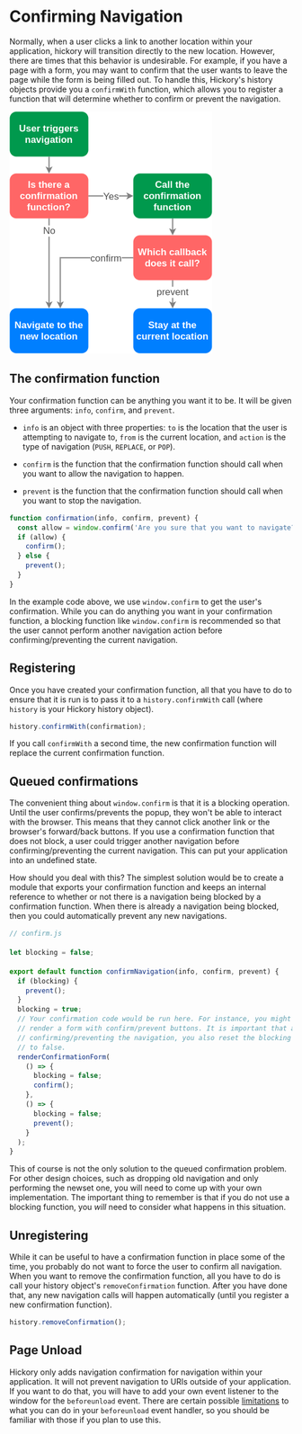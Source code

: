 # Confirming Navigation

Normally, when a user clicks a link to another location within your application, hickory will transition directly to the new location. However, there are times that this behavior is undesirable. For example, if you have a page with a form, you may want to confirm that the user wants to leave the page while the form is being filled out. To handle this, Hickory's history objects provide you a `confirmWith` function, which allows you to register a function that will determine whether to confirm or prevent the navigation.

<img src='../../static/Confirmation-Flow.png' />

## The confirmation function

Your confirmation function can be anything you want it to be. It will be given three arguments: `info`, `confirm`, and `prevent`.

* `info` is an object with three properties: `to` is the location that the user is attempting to navigate to, `from` is the current location, and `action` is the type of navigation (`PUSH`, `REPLACE`, or `POP`).

* `confirm` is the function that the confirmation function should call when you want to allow the navigation to happen.

* `prevent` is the function that the confirmation function should call when you want to stop the navigation.

```js
function confirmation(info, confirm, prevent) {
  const allow = window.confirm('Are you sure that you want to navigate?');
  if (allow) {
    confirm();
  } else {
    prevent();
  }
}
```
In the example code above, we use `window.confirm` to get the user's confirmation. While you can do anything you want in your confirmation function, a blocking function like `window.confirm` is recommended so that the user cannot perform another navigation action before confirming/preventing the current navigation.

## Registering

Once you have created your confirmation function, all that you have to do to ensure that it is run is to pass it to a `history.confirmWith` call (where `history` is your Hickory history object).

```js
history.confirmWith(confirmation);
```

If you call `confirmWith` a second time, the new confirmation function will replace the current confirmation function.

## Queued confirmations

The convenient thing about `window.confirm` is that it is a blocking operation. Until the user confirms/prevents the popup, they won't be able to interact with the browser. This means that they cannot click another link or the browser's forward/back buttons. If you use a confirmation function that does not block, a user could trigger another navigation before confirming/preventing the current navigation. This can put your application into an undefined state.

How should you deal with this? The simplest solution would be to create a module that exports your confirmation function and keeps an internal reference to whether or not there is a navigation being blocked by a confirmation function. When there is already a navigation being blocked, then you could automatically prevent any new navigations.

```js
// confirm.js

let blocking = false;

export default function confirmNavigation(info, confirm, prevent) {
  if (blocking) {
    prevent();
  }
  blocking = true;
  // Your confirmation code would be run here. For instance, you might
  // render a form with confirm/prevent buttons. It is important that after
  // confirming/preventing the navigation, you also reset the blocking variable
  // to false.
  renderConfirmationForm(
    () => {
      blocking = false;
      confirm();
    },
    () => {
      blocking = false;
      prevent();
    }
  );
}
```

This of course is not the only solution to the queued confirmation problem. For other design choices, such as dropping old navigation and only performing the newset one, you will need to come up with your own implementation. The important thing to remember is that if you do not use a blocking function, you _will_ need to consider what happens in this situation.

## Unregistering

While it can be useful to have a confirmation function in place some of the time, you probably do not want to force the user to confirm all navigation. When you want to remove the confirmation function, all you have to do is call your history object's `removeConfirmation` function. After you have done that, any new navigation calls will happen automatically (until you register a new confirmation function).

```js
history.removeConfirmation();
```

## Page Unload

Hickory only adds navigation confirmation for navigation within your application. It will not prevent navigation to URIs outside of your application. If you want to do that, you will have to add your own event listener to the window for the `beforeunload` event. There are certain possible [limitations](https://developer.mozilla.org/en-US/docs/Web/API/WindowEventHandlers/onbeforeunload#Notes) to what you can do in your `beforeunload` event handler, so you should be familiar with those if you plan to use this.
